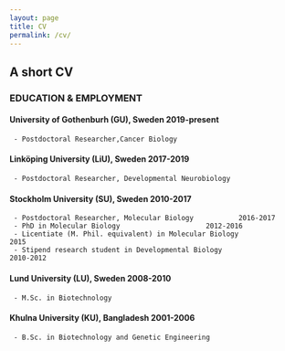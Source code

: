 ```yaml
---
layout: page
title: CV
permalink: /cv/
---
```

## A short CV
	
### EDUCATION & EMPLOYMENT

#### University of Gothenburh (GU), Sweden				2019-present
     - Postdoctoral Researcher,Cancer Biology

#### Linköping University (LiU), Sweden					2017-2019
     - Postdoctoral Researcher, Developmental Neurobiology

#### Stockholm University (SU), Sweden					2010-2017
     - Postdoctoral Researcher, Molecular Biology			2016-2017
     - PhD in Molecular Biology						2012-2016
     - Licentiate (M. Phil. equivalent) in Molecular Biology				2015
     - Stipend research student in Developmental Biology				2010-2012

#### Lund University (LU), Sweden						2008-2010
     - M.Sc. in Biotechnology

#### Khulna University (KU), Bangladesh						2001-2006
     - B.Sc. in Biotechnology and Genetic Engineering
